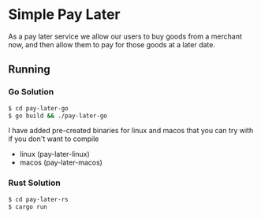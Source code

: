 # Simple Pay Later

As a pay later service we allow our users to buy goods from a merchant now,
and then allow them to pay for those goods at a later date.

## Running

### Go Solution
```sh
$ cd pay-later-go
$ go build && ./pay-later-go
```

I have added pre-created binaries for linux and macos that you can try with if
you don't want to compile

* linux (pay-later-linux)
* macos (pay-later-macos)

### Rust Solution

```sh
$ cd pay-later-rs
$ cargo run
```
